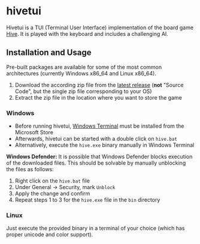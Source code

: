 
# hivetui #

Hivetui is a TUI (Terminal User Interface) implementation of the board game [Hive](https://gen42.com/games/hive).
It is played with the keyboard and includes a challenging AI.


## Installation and Usage ##

Pre-built packages are available for some of the most common architectures (currently Windows x86_64 and Linux x86_64).

1. Download the according zip file from the [latest release](https://github.com/N-Maas/hivetui/releases/latest) (**not** "Source Code", but the single zip file corresponding to your OS)
2. Extract the zip file in the location where you want to store the game

### Windows ###

- Before running hivetui, [Windows Terminal](https://apps.microsoft.com/detail/9n0dx20hk701) must be installed from the Microsoft Store
- Afterwards, hivetui can be started with a double click on `hive.bat`
- Alternatively, execute the `hive.exe` binary manually in Windows Terminal

**Windows Defender:** It is possible that Windows Defender blocks execution of the downloaded files. This should be solvable by manually unblocking the files as follows:
1. Right click on the `hive.bat` file
2. Under General -> Security, mark `Unblock`
3. Apply the change and confirm
4. Repeat steps 1 to 3 for the `hive.exe` file in the `bin` directory

### Linux ###

Just execute the provided binary in a terminal of your choice (which has proper unicode and color support).
